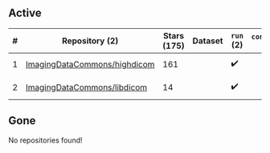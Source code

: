 ## Active
| # | Repository (2) | Stars (175) | Dataset | `run` (2) | `containers-run` | Last Modified |
| --- | --- | --- | --- | --- | --- | --- |
| 1 | [ImagingDataCommons/highdicom](https://github.com/ImagingDataCommons/highdicom) | 161 |  | :heavy_check_mark: |  | 2024-06-27 22:48:56+00:00 |
| 2 | [ImagingDataCommons/libdicom](https://github.com/ImagingDataCommons/libdicom) | 14 |  | :heavy_check_mark: |  | 2024-05-20 22:01:12+00:00 |

## Gone
No repositories found!
